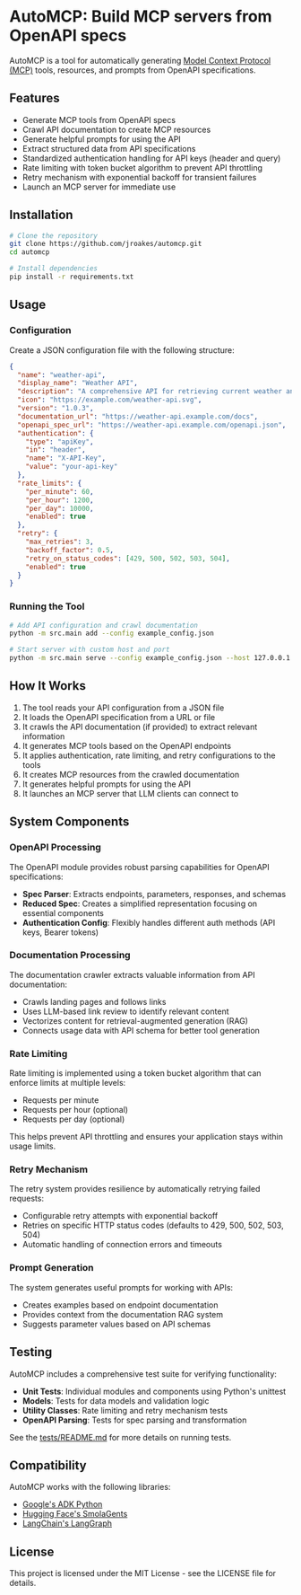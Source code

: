 # AutoMCP: Build MCP servers from OpenAPI specs

AutoMCP is a tool for automatically generating [Model Context Protocol (MCP)](https://github.com/modelcontextprotocol/mcp) tools, resources, and prompts from OpenAPI specifications.

## Features

- Generate MCP tools from OpenAPI specs
- Crawl API documentation to create MCP resources
- Generate helpful prompts for using the API
- Extract structured data from API specifications
- Standardized authentication handling for API keys (header and query)
- Rate limiting with token bucket algorithm to prevent API throttling
- Retry mechanism with exponential backoff for transient failures
- Launch an MCP server for immediate use

## Installation

```bash
# Clone the repository
git clone https://github.com/jroakes/automcp.git
cd automcp

# Install dependencies
pip install -r requirements.txt
```

## Usage

### Configuration

Create a JSON configuration file with the following structure:

```json
{
  "name": "weather-api",
  "display_name": "Weather API",
  "description": "A comprehensive API for retrieving current weather and forecasts",
  "icon": "https://example.com/weather-api.svg",
  "version": "1.0.3",
  "documentation_url": "https://weather-api.example.com/docs",
  "openapi_spec_url": "https://weather-api.example.com/openapi.json",
  "authentication": {
    "type": "apiKey",
    "in": "header",
    "name": "X-API-Key",
    "value": "your-api-key"
  },
  "rate_limits": {
    "per_minute": 60,
    "per_hour": 1200,
    "per_day": 10000,
    "enabled": true
  },
  "retry": {
    "max_retries": 3,
    "backoff_factor": 0.5,
    "retry_on_status_codes": [429, 500, 502, 503, 504],
    "enabled": true
  }
}
```

### Running the Tool

```bash
# Add API configuration and crawl documentation
python -m src.main add --config example_config.json

# Start server with custom host and port
python -m src.main serve --config example_config.json --host 127.0.0.1 --port 9000
```

## How It Works

1. The tool reads your API configuration from a JSON file
2. It loads the OpenAPI specification from a URL or file
3. It crawls the API documentation (if provided) to extract relevant information
4. It generates MCP tools based on the OpenAPI endpoints
5. It applies authentication, rate limiting, and retry configurations to the tools
6. It creates MCP resources from the crawled documentation
7. It generates helpful prompts for using the API
8. It launches an MCP server that LLM clients can connect to

## System Components

### OpenAPI Processing

The OpenAPI module provides robust parsing capabilities for OpenAPI specifications:

- **Spec Parser**: Extracts endpoints, parameters, responses, and schemas
- **Reduced Spec**: Creates a simplified representation focusing on essential components
- **Authentication Config**: Flexibly handles different auth methods (API keys, Bearer tokens)

### Documentation Processing

The documentation crawler extracts valuable information from API documentation:

- Crawls landing pages and follows links
- Uses LLM-based link review to identify relevant content
- Vectorizes content for retrieval-augmented generation (RAG)
- Connects usage data with API schema for better tool generation

### Rate Limiting

Rate limiting is implemented using a token bucket algorithm that can enforce limits at multiple levels:

- Requests per minute
- Requests per hour (optional)
- Requests per day (optional)

This helps prevent API throttling and ensures your application stays within usage limits.

### Retry Mechanism

The retry system provides resilience by automatically retrying failed requests:

- Configurable retry attempts with exponential backoff
- Retries on specific HTTP status codes (defaults to 429, 500, 502, 503, 504)
- Automatic handling of connection errors and timeouts

### Prompt Generation

The system generates useful prompts for working with APIs:

- Creates examples based on endpoint documentation
- Provides context from the documentation RAG system
- Suggests parameter values based on API schemas

## Testing

AutoMCP includes a comprehensive test suite for verifying functionality:

- **Unit Tests**: Individual modules and components using Python's unittest
- **Models**: Tests for data models and validation logic
- **Utility Classes**: Rate limiting and retry mechanism tests
- **OpenAPI Parsing**: Tests for spec parsing and transformation

See the [tests/README.md](tests/README.md) for more details on running tests.

## Compatibility

AutoMCP works with the following libraries:

- [Google's ADK Python](https://github.com/google/adk-python)
- [Hugging Face's SmolaGents](https://huggingface.co/docs/smolagents/index)
- [LangChain's LangGraph](https://www.langchain.com/langgraph)

## License

This project is licensed under the MIT License - see the LICENSE file for details.